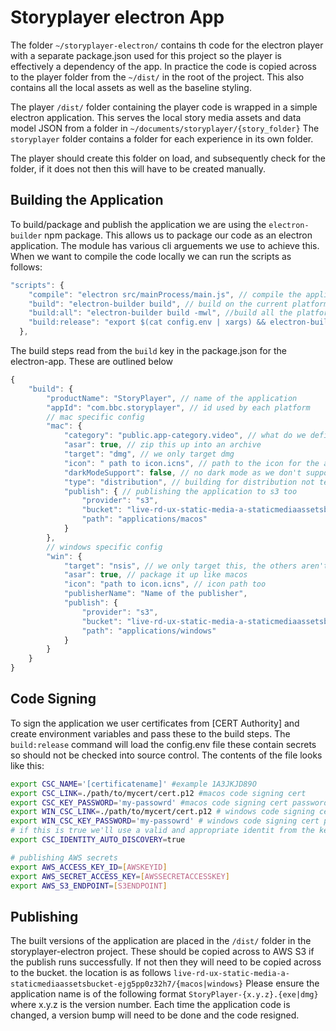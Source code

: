 # Storyplayer electron App

The folder  `~/storyplayer-electron/` contains th code for the electron player with a separate package.json used for this project so the player is effectively a dependency of the app. In practice the code is copied across to the player folder from the `~/dist/` in the root of the project. This also contains all the local assets as well as the baseline styling.

The player `/dist/` folder containing the player code is wrapped in a simple electron application. This serves the local story media assets and data model JSON from a folder in `~/documents/storyplayer/{story_folder}` The `storyplayer` folder contains a folder for each experience in its own folder.

The player should create this folder on load, and subsequently check for the folder, if it does not then this will have to be created manually. 

## Building the Application

To build/package and publish the application we are using the `electron-builder` npm package. This allows us to package our code as an electron application. The module has various cli arguements we use to achieve this. When we want to compile the code locally we can run the scripts as follows:

```js
"scripts": {
    "compile": "electron src/mainProcess/main.js", // compile the application
    "build": "electron-builder build", // build on the current platform
    "build:all": "electron-builder build -mwl", //build all the platforms
    "build:release": "export $(cat config.env | xargs) && electron-builder build -mwl" // create the release version with code signing
  },
```

The build steps read from the `build` key in the package.json for the electron-app. These are outlined below
```js
{
    "build": {
        "productName": "StoryPlayer", // name of the application
        "appId": "com.bbc.storyplayer", // id used by each platform
        // mac specific config
        "mac": {
            "category": "public.app-category.video", // what do we define our app as for apple to sort
            "asar": true, // zip this up into an archive
            "target": "dmg", // we only target dmg
            "icon": " path to icon.icns", // path to the icon for the application
            "darkModeSupport": false, // no dark mode as we don't support it in the player
            "type": "distribution", // building for distribution not testing
            "publish": { // publishing the application to s3 too
                "provider": "s3",
                "bucket": "live-rd-ux-static-media-a-staticmediaassetsbucket-ejg5pp0z32h7",
                "path": "applications/macos"
            }
        },
        // windows specific config
        "win": {
            "target": "nsis", // we only target this, the others aren't needed
            "asar": true, // package it up like macos
            "icon": "path to icon.icns", // icon path too
            "publisherName": "Name of the publisher",
            "publish": {
                "provider": "s3",
                "bucket": "live-rd-ux-static-media-a-staticmediaassetsbucket-ejg5pp0z32h7",
                "path": "applications/windows"
            }
        }
    }
}
```

## Code Signing

To sign the application we user certificates from [CERT Authority] and create environment variables and pass these to the build steps. The `build:release` command will load the config.env file these contain secrets so should not be checked into source control. The contents of the file looks like this: 
```bash
export CSC_NAME='[certificatename]' #example 1A3JKJD89O
export CSC_LINK=./path/to/mycert/cert.p12 #macos code signing cert
export CSC_KEY_PASSWORD='my-passowrd' #macos code signing cert password
export WIN_CSC_LINK=./path/to/mycert/cert.p12 # windows code signing cert 
export WIN_CSC_KEY_PASSWORD='my-passowrd' # windows code signing cert password
# if this is true we'll use a valid and appropriate identit from the keychain in macos
export CSC_IDENTITY_AUTO_DISCOVERY=true 

# publishing AWS secrets
export AWS_ACCESS_KEY_ID=[AWSKEYID] 
export AWS_SECRET_ACCESS_KEY=[AWSSECRETACCESSKEY]
export AWS_S3_ENDPOINT=[S3ENDPOINT]
```

## Publishing

The built versions of the application are placed in the `/dist/` folder in the storyplayer-electron project. These should be copied across to AWS S3 if the publish runs successfully. If not then they will need to be copied across to the bucket. the location is as follows `live-rd-ux-static-media-a-staticmediaassetsbucket-ejg5pp0z32h7/{macos|windows}` Please ensure the application name is of the following format `StoryPlayer-{x.y.z}.{exe|dmg}` where x.y.z is the version number. Each time the application code is changed, a version bump will need to be done and the code resigned. 